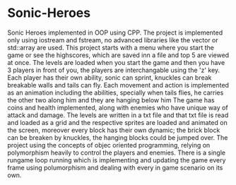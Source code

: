 # Sonic-Heroes
Sonic Heroes implemented in OOP using CPP.
The project is implemented only using iostream and fstream, no advanced libraries like the vector or std::array are used.
This project starts with a menu where you start the game or see the highscores, which are saved inn a file and top 5 are viewed at once.
The levels are loaded when you start the game and then you have 3 players in front of you, the players are interchangable using the 'z' key.
Each player has their own ability, sonic can sprint, knuckles can break breakable walls and tails can fly.
Each movement and action is implemented as an animation including the abilities, specially when tails flies, he carries the other two along him and they are hanging below him
The game has coins and health implemented, along with enemies who have unique way of attack and damage.
The levels are written in a txt file and that txt file is read and loaded as a grid and the respective sprites are loaded and animated on the screen, moreover every block has their own dynamic; the brick block can be breaken by knuckles, the hanging blocks could be jumped over.
The project using the concepts of objec oriented programming, relying on polymorphism heavily to control the players and enemies.
There is a single rungame loop running which is implementing and updating the game every frame using polumorphism and dealing with every in game scenario on its own.
